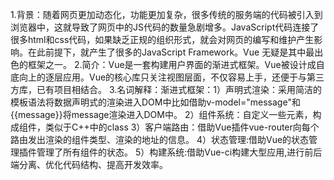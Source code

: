1.背景：随着网页更加动态化，功能更加复杂，很多传统的服务端的代码被引入到浏览器中，这就导致了网页中的JS代码的数量急剧增多。JavaScript代码连接了很多html和css代码，如果缺乏正规的组织形式，就会对网页的编写和维护产生影响。在此前提下，就产生了很多的JavaScript Framework。Vue 无疑是其中最出色的框架之一。
2.简介：Vue是一套构建用户界面的渐进式框架。Vue被设计成自底向上的逐层应用。Vue的核心库只关注视图层面，不仅容易上手，还便于与第三方库，已有项目相结合。
3.名词解释：渐进式框架：1）声明式渲染：采用简洁的模板语法将数据声明式的渲染进入DOM中比如借助v-model="message"和{{message}}将message渲染进入DOM中。
                      2）组件系统：自定义一些元素，构成组件，类似于C++中的class
                      3）客户端路由：借助Vue插件vue-router向每个路由发出渲染的组件类型、渲染的地址的信息。
                      4）状态管理:借助Vue的状态管理插件管理了所有组件的状态。
                      5）构建系统:借助Vue-ci构建大型应用,进行前后端分离、优化代码结构、提高开发效率。
